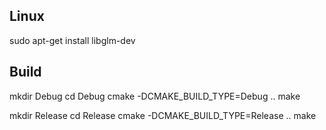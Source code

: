 Linux
-----

sudo apt-get install libglm-dev

Build
-----

mkdir Debug
cd Debug
cmake -DCMAKE_BUILD_TYPE=Debug ..
make

mkdir Release
cd Release
cmake -DCMAKE_BUILD_TYPE=Release ..
make
